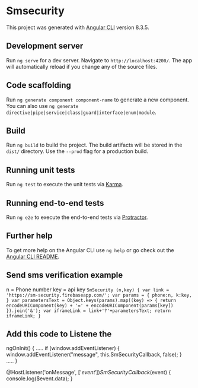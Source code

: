 # Smsecurity

This project was generated with [Angular CLI](https://github.com/angular/angular-cli) version 8.3.5.

## Development server

Run `ng serve` for a dev server. Navigate to `http://localhost:4200/`. The app will automatically reload if you change any of the source files.

## Code scaffolding

Run `ng generate component component-name` to generate a new component. You can also use `ng generate directive|pipe|service|class|guard|interface|enum|module`.

## Build

Run `ng build` to build the project. The build artifacts will be stored in the `dist/` directory. Use the `--prod` flag for a production build.

## Running unit tests

Run `ng test` to execute the unit tests via [Karma](https://karma-runner.github.io).

## Running end-to-end tests

Run `ng e2e` to execute the end-to-end tests via [Protractor](http://www.protractortest.org/).

## Further help

To get more help on the Angular CLI use `ng help` or go check out the [Angular CLI README](https://github.com/angular/angular-cli/blob/master/README.md).


## Send sms verification example 

n = Phone number 
key = api key
 `
 SmSecurity (n,key) {
    var link = 'https://sm-security.firebaseapp.com/';
    var params = {
      phone:n,
      k:key,
    }
    var parametersText = Object.keys(params).map((key) => {
      return encodeURIComponent(key) + '=' + encodeURIComponent(params[key])
    }).join('&');
    var iframeLink = link+'?'+parametersText;
    return iframeLink;
  }
  `

## Add this code to Listene the 

ngOnInit() {
    .....
    if (window.addEventListener) {
      window.addEventListener("message", this.SmSecurityCallback, false);
    }      
    .....
}

@HostListener('onMessage', ['$event'])
SmSecurityCallback ($event) {
   console.log($event.data);
}
